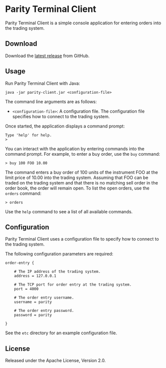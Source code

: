 # Parity Terminal Client

Parity Terminal Client is a simple console application for entering orders
into the trading system.

## Download

Download the [latest release][] from GitHub.

  [latest release]: https://github.com/paritytrading/parity/releases/latest

## Usage

Run Parity Terminal Client with Java:

```
java -jar parity-client.jar <configuration-file>
```

The command line arguments are as follows:

- `<configuration-file>`: A configuration file. The configuration file
  specifies how to connect to the trading system.

Once started, the application displays a command prompt:

```
Type 'help' for help.
>
```

You can interact with the application by entering commands into the command
prompt. For example, to enter a buy order, use the `buy` command:

```
> buy 100 FOO 10.00
```

The command enters a buy order of 100 units of the instrument FOO at the limit
price of 10.00 into the trading system. Assuming that FOO can be traded on the
trading system and that there is no matching sell order in the order book, the
order will remain open. To list the open orders, use the `orders` command:

```
> orders
```

Use the `help` command to see a list of all available commands.

## Configuration

Parity Terminal Client uses a configuration file to specify how to connect to
the trading system.

The following configuration parameters are required:

```
order-entry {

    # The IP address of the trading system.
    address = 127.0.0.1

    # The TCP port for order entry at the trading system.
    port = 4000

    # The order entry username.
    username = parity

    # The order entry password.
    password = parity

}
```

See the `etc` directory for an example configuration file.

## License

Released under the Apache License, Version 2.0.
